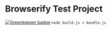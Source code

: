 # Browserify Test Project

[![Greenkeeper badge](https://badges.greenkeeper.io/aknuds1/test-browserify.svg)](https://greenkeeper.io/)
`node build.js > bundle.js`
